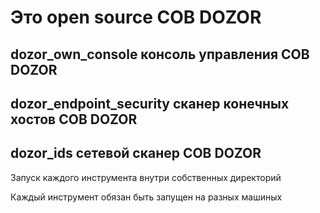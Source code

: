 # Это open source СОВ DOZOR

## dozor_own_console консоль управления СОВ DOZOR

## dozor_endpoint_security сканер конечных хостов СОВ DOZOR

## dozor_ids сетевой сканер СОВ DOZOR

Запуск каждого инструмента внутри собственных директорий

Каждый инструмент обязан быть запущен на разных машиных
